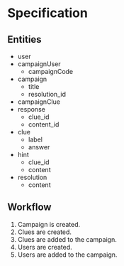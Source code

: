 # Specification

## Entities
- user
- campaignUser
    - campaignCode
- campaign
    - title
    - resolution_id
- campaignClue
- response
    - clue_id
    - content_id
- clue
    - label
    - answer
- hint
    - clue_id
    - content
- resolution
    - content

## Workflow
1. Campaign is created.
2. Clues are created.
3. Clues are added to the campaign.
4. Users are created.
5. Users are added to the campaign.